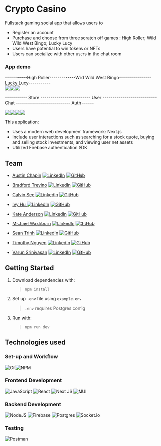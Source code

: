 # Crypto Casino
Fullstack gaming social app that allows users to
* Register an account
* Purchase and choose from three scratch off games : High Roller; Wild Wild West Bingo; Lucky Lucy
* Users have potential to win tokens or NFTs
* Users can socialize with other users in the chat room

 ### App demo
-----------High Roller-------------Wild Wild West Bingo----------------Lucky Lucy-----------    
![](https://media.giphy.com/media/gw2ssMeGiNXpQaL3dl/giphy.gif)![](https://media.giphy.com/media/llwqjlp0B8vxpR8VRJ/giphy.gif)![](https://media.giphy.com/media/L2yDWDPiiACjelAVtH/giphy.gif)

----------- Store ------------------------- User --------------------------- Chat --------------------------- Auth ------

 ![](https://media.giphy.com/media/NnM6gUCuuTW3LTMeIh/giphy.gif)![](https://media.giphy.com/media/mqHG0F5zXQONSYevxG/giphy.gif)![](https://media.giphy.com/media/bMaatv0CLbpXtNWnFe/giphy.gif)![](https://media.giphy.com/media/5MEzo1sOjwxicYcCjf/giphy.gif)


This application:
* Uses a modern web development framework: Next.js
* Include user interactions such as searching for a stock quote, buying and selling stock investments, and viewing user net assets
* Utilized Firebase authentication SDK

## Team
* [Austin Chapin](https://github.com/austinchapin1)
[![LinkedIn](https://img.shields.io/badge/linkedin-%230077B5.svg?style=for-the-badge&logo=linkedin&logoColor=white)](https://www.linkedin.com/in/austinchapin1/)
[![GitHub](https://img.shields.io/badge/github-%23121011.svg?style=for-the-badge&logo=github&logoColor=white)](https://github.com/austinchapin1)

* [Bradford Trevino](https://github.com/BradfordTrevino)
[![LinkedIn](https://img.shields.io/badge/linkedin-%230077B5.svg?style=for-the-badge&logo=linkedin&logoColor=white)](https://www.linkedin.com/in/BradfordTrevino/)
[![GitHub](https://img.shields.io/badge/github-%23121011.svg?style=for-the-badge&logo=github&logoColor=white)](https://github.com/BradfordTrevino)

* [Calvin See](https://github.com/calvinfsee)
[![LinkedIn](https://img.shields.io/badge/linkedin-%230077B5.svg?style=for-the-badge&logo=linkedin&logoColor=white)](https://www.linkedin.com/in/calvinfsee/)
[![GitHub](https://img.shields.io/badge/github-%23121011.svg?style=for-the-badge&logo=github&logoColor=white)](https://github.com/calvinfsee)

* [Ivy Hu ](https://github.com/ivyhu630)
[![LinkedIn](https://img.shields.io/badge/linkedin-%230077B5.svg?style=for-the-badge&logo=linkedin&logoColor=white)](https://www.linkedin.com/in/ivyhu630/)
[![GitHub](https://img.shields.io/badge/github-%23121011.svg?style=for-the-badge&logo=github&logoColor=white)](https://github.com/ivyhu630)

* [Kate Anderson](https://github.com/kanderson250)
[![LinkedIn](https://img.shields.io/badge/linkedin-%230077B5.svg?style=for-the-badge&logo=linkedin&logoColor=white)](https://www.linkedin.com/in/kanderson250/)
[![GitHub](https://img.shields.io/badge/github-%23121011.svg?style=for-the-badge&logo=github&logoColor=white)](https://github.com/kanderson250)

* [Michael Washburn](https://github.com/mwashburn1987)
[![LinkedIn](https://img.shields.io/badge/linkedin-%230077B5.svg?style=for-the-badge&logo=linkedin&logoColor=white)](https://www.linkedin.com/in/mwashburn1987/)
[![GitHub](https://img.shields.io/badge/github-%23121011.svg?style=for-the-badge&logo=github&logoColor=white)](https://github.com/mwashburn1987)

* [Sean Trinh](https://github.com/seanatrinh)
[![LinkedIn](https://img.shields.io/badge/linkedin-%230077B5.svg?style=for-the-badge&logo=linkedin&logoColor=white)](https://www.linkedin.com/in/seanatrinh/)
[![GitHub](https://img.shields.io/badge/github-%23121011.svg?style=for-the-badge&logo=github&logoColor=white)](https://github.com/seanatrinh)

* [Timothy Nguyen](https://github.com/timnguy17)
[![LinkedIn](https://img.shields.io/badge/linkedin-%230077B5.svg?style=for-the-badge&logo=linkedin&logoColor=white)](https://www.linkedin.com/in/timnguy17/)
[![GitHub](https://img.shields.io/badge/github-%23121011.svg?style=for-the-badge&logo=github&logoColor=white)](https://github.com/timnguy17)

* [Varun Srinivasan](https://github.com/varunsrinivasan2)
[![LinkedIn](https://img.shields.io/badge/linkedin-%230077B5.svg?style=for-the-badge&logo=linkedin&logoColor=white)](https://www.linkedin.com/in/varunsrinivasan2/)
[![GitHub](https://img.shields.io/badge/github-%23121011.svg?style=for-the-badge&logo=github&logoColor=white)](https://github.com/varunsrinivasan2)


<!-- ![](https://media.giphy.com/media/3o7WIMQFTaqI5wRd0k/giphy.gif) -->


## Getting Started

1. Download dependencies with:

   > `npm install`

2.  Set up `.env` file using `example.env`

    > `.env` requires Postgres config

3. Run with:

   > `npm run dev`

## Technologies used
### **Set-up and Workflow**
![Git](https://img.shields.io/badge/git-%23F05033.svg?style=for-the-badge&logo=git&logoColor=white)![NPM](https://img.shields.io/badge/NPM-%23000000.svg?style=for-the-badge&logo=npm&logoColor=white)
### **Frontend Development**
![JavaScript](https://img.shields.io/badge/javascript-%23323330.svg?style=for-the-badge&logo=javascript&logoColor=%23F7DF1E)
![React](https://img.shields.io/badge/react-%2320232a.svg?style=for-the-badge&logo=react&logoColor=%2361DAFB)
![Next JS](https://img.shields.io/badge/Next-black?style=for-the-badge&logo=next.js&logoColor=white)
![MUI](https://img.shields.io/badge/MUI-%230081CB.svg?style=for-the-badge&logo=mui&logoColor=white)
### **Backend Development**
![NodeJS](https://img.shields.io/badge/node.js-6DA55F?style=for-the-badge&logo=node.js&logoColor=white)
![Firebase](https://img.shields.io/badge/firebase-%23039BE5.svg?style=for-the-badge&logo=firebase)
![Postgres](https://img.shields.io/badge/postgres-%23316192.svg?style=for-the-badge&logo=postgresql&logoColor=white)
![Socket.io](https://img.shields.io/badge/Socket.io-black?style=for-the-badge&logo=socket.io&badgeColor=010101)
### **Testing**
![Postman](https://img.shields.io/badge/Postman-FF6C37?style=for-the-badge&logo=postman&logoColor=white)
